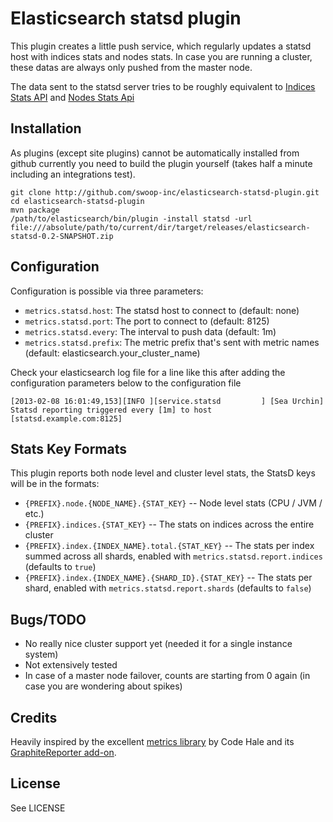 # Elasticsearch statsd plugin

This plugin creates a little push service, which regularly updates a statsd host with indices stats and nodes stats. In case you are running a cluster, these datas are always only pushed from the master node.

The data sent to the statsd server tries to be roughly equivalent to [Indices Stats API](http://www.elasticsearch.org/guide/reference/api/admin-indices-stats.html) and [Nodes Stats Api](http://www.elasticsearch.org/guide/reference/api/admin-cluster-nodes-stats.html)


## Installation

As plugins (except site plugins) cannot be automatically installed from github currently you need to build the plugin yourself (takes half a minute including an integrations test).

```
git clone http://github.com/swoop-inc/elasticsearch-statsd-plugin.git
cd elasticsearch-statsd-plugin
mvn package
/path/to/elasticsearch/bin/plugin -install statsd -url file:///absolute/path/to/current/dir/target/releases/elasticsearch-statsd-0.2-SNAPSHOT.zip
```


## Configuration

Configuration is possible via three parameters:

* `metrics.statsd.host`: The statsd host to connect to (default: none)
* `metrics.statsd.port`: The port to connect to (default: 8125)
* `metrics.statsd.every`: The interval to push data (default: 1m)
* `metrics.statsd.prefix`: The metric prefix that's sent with metric names (default: elasticsearch.your_cluster_name)

Check your elasticsearch log file for a line like this after adding the configuration parameters below to the configuration file

```
[2013-02-08 16:01:49,153][INFO ][service.statsd         ] [Sea Urchin] Statsd reporting triggered every [1m] to host [statsd.example.com:8125]
```


## Stats Key Formats

This plugin reports both node level and cluster level stats, the StatsD keys will be in the formats:

* `{PREFIX}.node.{NODE_NAME}.{STAT_KEY}` -- Node level stats (CPU / JVM / etc.)
* `{PREFIX}.indices.{STAT_KEY}` -- The stats on indices across the entire cluster
* `{PREFIX}.index.{INDEX_NAME}.total.{STAT_KEY}` -- The stats per index summed across all shards, enabled with `metrics.statsd.report.indices` (defaults to `true`)
* `{PREFIX}.index.{INDEX_NAME}.{SHARD_ID}.{STAT_KEY}` -- The stats per shard, enabled with `metrics.statsd.report.shards` (defaults to `false`)


## Bugs/TODO

* No really nice cluster support yet (needed it for a single instance system)
* Not extensively tested
* In case of a master node failover, counts are starting from 0 again (in case you are wondering about spikes)


## Credits

Heavily inspired by the excellent [metrics library](http://metrics.codehale.com) by Code Hale and its [GraphiteReporter add-on](http://metrics.codahale.com/manual/graphite/).


## License

See LICENSE
